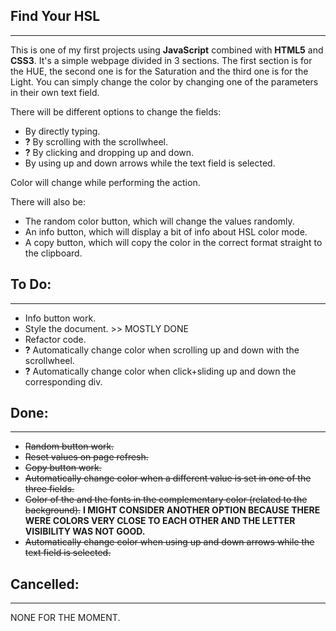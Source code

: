 ## Find Your HSL

---

This is one of my first projects using **JavaScript** combined with **HTML5** and **CSS3**.
It's a simple webpage divided in 3 sections.
The first section is for the HUE, the second one is for the Saturation and the third one is for the Light.
You can simply change the color by changing one of the parameters in their own text field.

There will be different options to change the fields:

-   By directly typing.
-   **?** By scrolling with the scrollwheel.
-   **?** By clicking and dropping up and down.
-   By using up and down arrows while the text field is selected.

Color will change while performing the action.

There will also be:

-   The random color button, which will change the values randomly.
-   An info button, which will display a bit of info about HSL color mode.
-   A copy button, which will copy the color in the correct format straight to the clipboard.

## To Do:

---

-   Info button work.
-   Style the document. >> MOSTLY DONE
-   Refactor code.
-   **?** Automatically change color when scrolling up and down with the scrollwheel.
-   **?** Automatically change color when click+sliding up and down the corresponding div.

## Done:

---

-   ~~Random button work.~~
-   ~~Reset values on page refresh.~~
-   ~~Copy button work.~~
-   ~~Automatically change color when a different value is set in one of the three fields.~~
-   ~~Color of the and the fonts in the complementary color (related to the background).~~ **I MIGHT CONSIDER ANOTHER OPTION BECAUSE THERE WERE COLORS VERY CLOSE TO EACH OTHER AND THE LETTER VISIBILITY WAS NOT GOOD.**
-   ~~Automatically change color when using up and down arrows while the text field is selected.~~

## Cancelled:

---

NONE FOR THE MOMENT.
